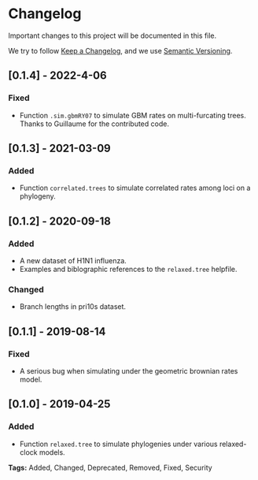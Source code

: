 # Changelog
Important changes to this project will be documented in this file.

We try to follow [Keep a Changelog](https://keepachangelog.com),
and we use [Semantic Versioning](https://semver.org).

## [0.1.4] - 2022-4-06
### Fixed
- Function `.sim.gbmRY07` to simulate GBM rates on multi-furcating trees.
Thanks to Guillaume for the contributed code.

## [0.1.3] - 2021-03-09
### Added
- Function `correlated.trees` to simulate correlated rates among loci on a
phylogeny.

## [0.1.2] - 2020-09-18
### Added
- A new dataset of H1N1 influenza.
- Examples and biblographic references to the `relaxed.tree` helpfile.
### Changed
- Branch lengths in pri10s dataset.

## [0.1.1] - 2019-08-14
### Fixed
- A serious bug when simulating under the geometric brownian rates model.

## [0.1.0] - 2019-04-25
### Added
- Function `relaxed.tree` to simulate phylogenies under various relaxed-clock
models.

**Tags:** Added, Changed, Deprecated, Removed, Fixed, Security
